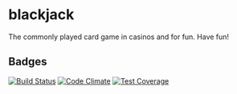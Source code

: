 # blackjack
The commonly played card game in casinos and for fun. Have fun!
## Badges
[![Build Status](https://travis-ci.org/Zrp200/blackjack1.svg?branch=master)](https://travis-ci.org/Zrp200/blackjack1)
[![Code Climate](https://codeclimate.com/github/Zrp200/blackjack1/badges/gpa.svg)](https://codeclimate.com/github/Zrp200/blackjack1)
[![Test Coverage](https://codeclimate.com/github/Zrp200/blackjack1/badges/coverage.svg)](https://codeclimate.com/github/Zrp200/blackjack1)
